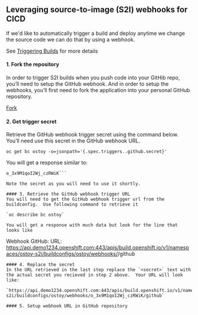 <script async defer src="https://buttons.github.io/buttons.js"></script>
## Leveraging source-to-image (S2I) webhooks for CICD
If we'd like to automatically trigger a build and deploy anytime we change the source code we can do that by using a webhook.

See [Triggering Builds](https://docs.openshift.com/dedicated/3/dev_guide/builds/triggering_builds.html) for more details

#### 1. Fork the repository
In order to trigger S2I builds when you push code into your GitHib repo, you’ll need to setup the GitHub webhook.  And in order to setup the webhooks, you’ll first need to fork the application into your personal GitHub repository.

<!-- Place this tag where you want the button to render. -->
<a class="github-button" href="https://github.com/openshift-cs/ostoy/fork" data-icon="octicon-repo-forked" data-size="large" aria-label="Fork openshift-cs/ostoy on GitHub">Fork</a>

#### 2. Get trigger secret
Retrieve the GitHub webhook trigger secret using the command below. You’ll need use this secret in the GitHub webhook URL.

`oc get bc ostoy -o=jsonpath='{.spec.triggers..github.secret}'`

You will get a response similar to:
```$ oc get bc ostoy -o=jsonpath='{.spec.triggers..github.secret}'
o_3x9M1qoI2Wj_czRWiK```

Note the secret as you will need to use it shortly.

#### 3. Retrieve the GitHub webhook trigger URL
You will need to get the GitHub webhook trigger url from the buildconfig.  Use following command to retrieve it

`oc describe bc ostoy`

You will get a response with much data but look for the line that looks like

```
Webhook GitHub:
	URL:	https://api.demo1234.openshift.com:443/apis/build.openshift.io/v1/namespaces/ostoy-s2i/buildconfigs/ostoy/webhooks/<secret>/github
```
#### 4. Replace the secret
In the URL retrieved in the last step replace the `<secret>` text with the actual secret you recieved in step 2 above.  Your URL will look like:

`https://api.demo1234.openshift.com:443/apis/build.openshift.io/v1/namespaces/ostoy-s2i/buildconfigs/ostoy/webhooks/o_3x9M1qoI2Wj_czRWiK/github`

#### 5. Setup webhook URL in GitHub repository
